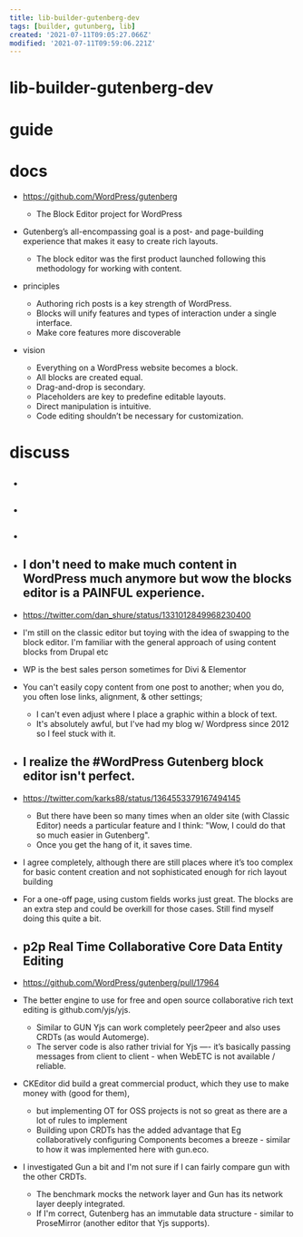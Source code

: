 ```yaml
---
title: lib-builder-gutenberg-dev
tags: [builder, gutunberg, lib]
created: '2021-07-11T09:05:27.066Z'
modified: '2021-07-11T09:59:06.221Z'
---
```


# lib-builder-gutenberg-dev

# guide

# docs
- https://github.com/WordPress/gutenberg
  - The Block Editor project for WordPress

- Gutenberg’s all-encompassing goal is a post- and page-building experience that makes it easy to create rich layouts. 
  - The block editor was the first product launched following this methodology for working with content.

- principles
  - Authoring rich posts is a key strength of WordPress.
  - Blocks will unify features and types of interaction under a single interface. 
  - Make core features more discoverable

- vision
  - Everything on a WordPress website becomes a block.
  - All blocks are created equal.
  - Drag-and-drop is secondary. 
  - Placeholders are key to predefine editable layouts.
  - Direct manipulation is intuitive. 
  - Code editing shouldn’t be necessary for customization. 
# discuss
- ## 

- ## 

- ## 

- ## I don't need to make much content in WordPress much anymore but wow the blocks editor is a PAINFUL experience.
- https://twitter.com/dan_shure/status/1331012849968230400
- I'm still on the classic editor but toying with the idea of swapping to the block editor. I'm familiar with the general approach of using content blocks from Drupal etc
- WP is the best sales person sometimes for Divi & Elementor
- You can't easily copy content from one post to another; when you do, you often lose links, alignment, & other settings; 
  - I can't even adjust where I place a graphic within a block of text. 
  - It's absolutely awful, but I've had my blog w/ Wordpress since 2012 so I feel stuck with it.

- ## I realize the #WordPress Gutenberg block editor isn't perfect. 
- https://twitter.com/karks88/status/1364553379167494145
  - But there have been so many times when an older site (with Classic Editor) needs a particular feature and I think: "Wow, I could do that so much easier in Gutenberg".
  - Once you get the hang of it, it saves time.
- I agree completely, although there are still places where it’s too complex for basic content creation and not sophisticated enough for rich layout building
- For a one-off page, using custom fields works just great. The blocks are an extra step and could be overkill for those cases. Still find myself doing this quite a bit.

- ## p2p Real Time Collaborative Core Data Entity Editing
- https://github.com/WordPress/gutenberg/pull/17964
- The better engine to use for free and open source collaborative rich text editing is github.com/yjs/yjs.
  - Similar to GUN Yjs can work completely peer2peer and also uses CRDTs (as would Automerge).
  - The server code is also rather trivial for Yjs —- it’s basically passing messages from client to client - when WebETC is not available / reliable.
- CKEditor did build a great commercial product, which they use to make money with (good for them), 
  - but implementing OT for OSS projects is not so great as there are a lot of rules to implement
  - Building upon CRDTs has the added advantage that Eg collaboratively configuring Components becomes a breeze - similar to how it was implemented here with gun.eco.
- I investigated Gun a bit and I'm not sure if I can fairly compare gun with the other CRDTs. 
  - The benchmark mocks the network layer and Gun has its network layer deeply integrated.
  - If I'm correct, Gutenberg has an immutable data structure - similar to ProseMirror (another editor that Yjs supports).
